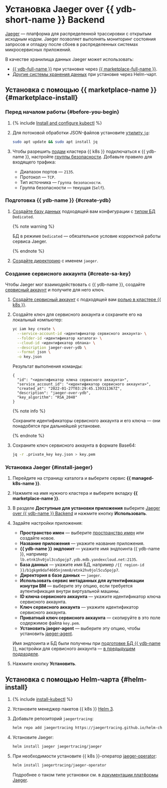 # Установка Jaeger over {{ ydb-short-name }} Backend

[Jaeger](https://www.jaegertracing.io/) — платформа для распределенной трассировки с открытым исходным кодом. Jaeger позволяет выполнять мониторинг состояния запросов и отладку после сбоев в распределенных системах микросервисных приложений.

В качестве хранилища данных Jaeger может использовать:
* [{{ ydb-full-name }}](../../../ydb/) при установке через [{{ marketplace-full-name }}](/marketplace).
* [Другие системы хранения данных](https://github.com/jaegertracing/helm-charts/tree/main/charts/jaeger#storage) при установке через Helm-чарт.

## Установка с помощью {{ marketplace-name }} {#marketplace-install}

### Перед началом работы {#before-you-begin}

1. {% include [Install and configure kubectl](../../../_includes/managed-kubernetes/kubectl-install.md) %}

1. Для потоковой обработки JSON-файлов установите [утилиту `jq`](https://stedolan.github.io/jq/):

   ```bash
   sudo apt update && sudo apt install jq
   ```

1. Чтобы разрешить [подам](../../concepts/index.md#pod) кластера {{ k8s }} подключаться к {{ ydb-name }}, настройте [группы безопасности](../connect/security-groups.md). Добавьте правило для входящего трафика:
   * Диапазон портов — `2135`.
   * Протокол — `TCP`.
   * Тип источника — `Группа безопасности`.
   * Группа безопасности — текущая (`Self`).

### Подготовка {{ ydb-name }} {#create-ydb}

1. [Создайте базу данных](../../../ydb/operations/manage-database.md#create-db) подходящей вам конфигурации с [типом БД](../../../ydb/concepts/serverless-and-dedicated.md) `Dedicated`.

   {% note warning %}

   БД в режиме `Dedicated` — обязательное условие корректной работы сервиса Jaeger.

   {% endnote %}

1. [Создайте директорию](../../../ydb/operations/schema.md#directories) с именем `jaeger`.

### Создание сервисного аккаунта {#create-sa-key}

Чтобы Jaeger мог взаимодействовать с {{ ydb-name }}, создайте [сервисный аккаунт](../../../iam/concepts/users/service-accounts.md) и получите для него ключ.
1. [Создайте сервисный аккаунт](../../../iam/operations/sa/create.md) с подходящей вам [ролью в кластере {{ k8s }}](../../security/index.md#yc-api).
1. Создайте ключ для сервисного аккаунта и сохраните его на локальный компьютер:

   ```bash
   yc iam key create \
     --service-account-id <идентификатор сервисного аккаунта> \
     --folder-id <идентификатор каталога> \
     --cloud-id <идентификатор облака> \
     --description jaeger-over-ydb \
     --format json \
     -o key.json
   ```

   Результат выполнения команды:

   ```text
   {
     "id": "<идентификатор ключа сервисного аккаунта>",
     "service_account_id": "<идентификатор сервисного аккаунта>",
     "created_at": "2022-01-27T03:29:45.139311367Z",
     "description": "jaeger-over-ydb",
     "key_algorithm": "RSA_2048"
   }
   ```

   {% note info %}

   Сохраните идентификаторы сервисного аккаунта и его ключа — они понадобятся при дальнейшей установке.

   {% endnote %}

1. Сохраните ключ сервисного аккаунта в формате Base64:

   ```bash
   jq -r .private_key key.json > key.pem
   ```

### Установка Jaeger {#install-jaeger}

1. Перейдите на страницу каталога и выберите сервис **{{ managed-k8s-name }}**.
1. Нажмите на имя нужного кластера и выберите вкладку **{{ marketplace-name }}**.
1. В разделе **Доступные для установки приложения** выберите [Jaeger over {{ ydb-name }} Backend](/marketplace/products/yc/jaeger-ydb-store) и нажмите кнопку **Использовать**.
1. Задайте настройки приложения:
   * **Пространство имен** — выберите [пространство имен](../../concepts/index.md#namespace) или создайте новое.
   * **Название приложения** — укажите название приложения.
   * **{{ ydb-name }} эндпоинт** — укажите имя эндпоинта {{ ydb-name }}, например `lb.etnk1hv0jol3cu5pojp7.ydb.mdb.yandexcloud.net:2135`.
   * **База данных** — укажите имя БД, например `/{{ region-id }}/b1gkgm9daf4605njnmn8/etnk2hv0jol5cu5pojp7`.
   * **Директория в базе данных** — `jaeger`.
   * **Использовать сервис метаданных для аутентификации изнутри ВМ** — выберите эту опцию, если требуется аутентификация внутри виртуальной машины.
   * **ID ключа сервисного аккаунта** — укажите идентификатор ключа сервисного аккаунта.
   * **Ключ сервисного аккаунта** — укажите идентификатор сервисного аккаунта.
   * **Приватный ключ сервисного аккаунта** — скопируйте в это поле содержимое файла `key.pem`.
   * **Установить jaeger-agent** — выберите эту опцию, чтобы установить [jaeger-agent](https://hub.docker.com/r/jaegertracing/jaeger-agent/).

   Имя эндпоинта и БД были получены при [подготовке БД {{ ydb-name }}](#create-ydb), настройки для сервисного аккаунта — [в предыдущем подразделе](#create-sa-key).
1. Нажмите кнопку **Установить**.

## Установка с помощью Helm-чарта {#helm-install}

1. {% include [install-kubectl](../../../_includes/managed-kubernetes/kubectl-install.md) %}

1. Установите менеджер пакетов {{ k8s }} [Нelm 3](https://helm.sh/ru/docs/intro/install).
1. Добавьте репозиторий `jaegertracing`:

   ```bash
   helm repo add jaegertracing https://jaegertracing.github.io/helm-charts
   ```

1. Установите Jaeger:

   ```bash
   helm install jaeger jaegertracing/jaeger
   ```

1. При необходимости установите {{ k8s }}-оператор [jaeger-operator](https://github.com/jaegertracing/jaeger-operator):

   ```bash
   helm install jaegertracing/jaeger-operator
   ```

   Подробнее о таком типе установки см. в [документации платформы Jaeger](https://github.com/jaegertracing/helm-charts).